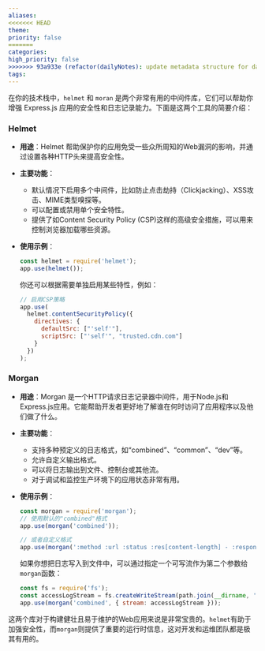 ```yaml
---
aliases: 
<<<<<<< HEAD
theme: 
priority: false
=======
categories: 
high_priority: false
>>>>>>> 93a933e (refactor(dailyNotes): update metadata structure for daily notes)
tags:
---
```

在你的技术栈中，`helmet` 和 `moran` 是两个非常有用的中间件库，它们可以帮助你增强 Express.js 应用的安全性和日志记录能力。下面是这两个工具的简要介绍：

### Helmet
- **用途**：Helmet 帮助保护你的应用免受一些众所周知的Web漏洞的影响，并通过设置各种HTTP头来提高安全性。
- **主要功能**：
  - 默认情况下启用多个中间件，比如防止点击劫持（Clickjacking）、XSS攻击、MIME类型嗅探等。
  - 可以配置或禁用单个安全特性。
  - 提供了如Content Security Policy (CSP)这样的高级安全措施，可以用来控制浏览器加载哪些资源。
  
- **使用示例**：
  ```javascript
  const helmet = require('helmet');
  app.use(helmet());
  ```

  你还可以根据需要单独启用某些特性，例如：
  ```javascript
  // 启用CSP策略
  app.use(
    helmet.contentSecurityPolicy({
      directives: {
        defaultSrc: ["'self'"],
        scriptSrc: ["'self'", "trusted.cdn.com"]
      }
    })
  );
  ```

### Morgan
- **用途**：Morgan 是一个HTTP请求日志记录器中间件，用于Node.js和Express.js应用。它能帮助开发者更好地了解谁在何时访问了应用程序以及他们做了什么。
- **主要功能**：
  - 支持多种预定义的日志格式，如“combined”、“common”、“dev”等。
  - 允许自定义输出格式。
  - 可以将日志输出到文件、控制台或其他流。
  - 对于调试和监控生产环境下的应用状态非常有用。

- **使用示例**：
  ```javascript
  const morgan = require('morgan');
  // 使用默认的"combined"格式
  app.use(morgan('combined'));
  
  // 或者自定义格式
  app.use(morgan(':method :url :status :res[content-length] - :response-time ms'));
  ```

  如果你想把日志写入到文件中，可以通过指定一个可写流作为第二个参数给`morgan`函数：
  ```javascript
  const fs = require('fs');
  const accessLogStream = fs.createWriteStream(path.join(__dirname, 'access.log'), { flags: 'a' });
  app.use(morgan('combined', { stream: accessLogStream }));
  ```

这两个库对于构建健壮且易于维护的Web应用来说是非常宝贵的。`helmet`有助于加强安全性，而`morgan`则提供了重要的运行时信息，这对开发和运维团队都是极其有用的。